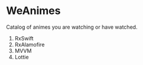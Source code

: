 # WeAnimes
Catalog of animes you are watching or have watched.

1. RxSwift
2. RxAlamofire
3. MVVM
4. Lottie
